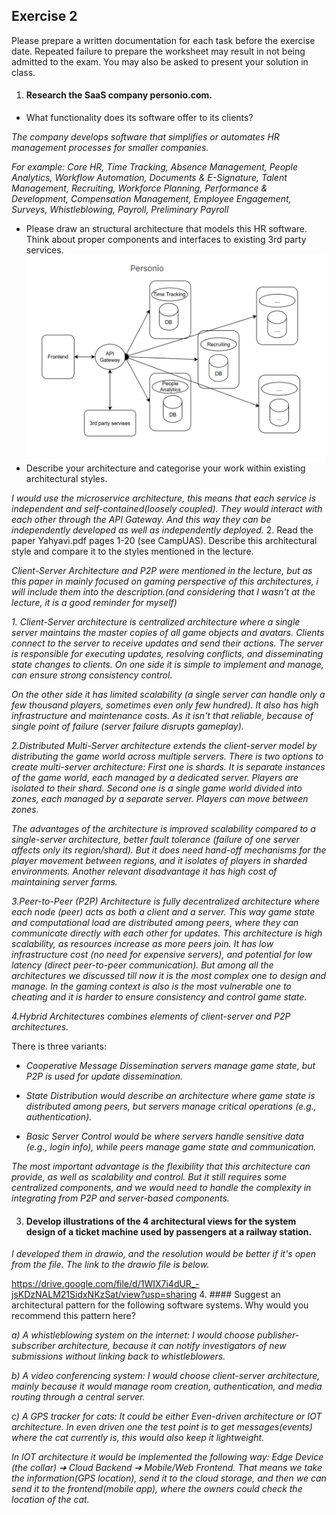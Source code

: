 ## Exercise 2
Please prepare a written documentation for each task before the exercise date. Repeated
failure to prepare the worksheet may result in not being admitted to the exam. You may
also be asked to present your solution in class.


1. #### Research the SaaS company personio.com. 
- What functionality does its software offer to its clients?
  
*The company develops software that simplifies or automates HR management processes for smaller companies.*

*For example:
Core HR,
Time Tracking,
Absence Management,
People Analytics,
Workflow Automation,
Documents & E-Signature,
Talent Management,
Recruiting,
Workforce Planning,
Performance & Development,
Compensation Management,
Employee Engagement,
Surveys,
Whistleblowing,
Payroll,
Preliminary Payroll*
- Please draw an structural architecture that models this HR software. Think about proper components and interfaces to existing 3rd party services. 
![img.png](img.png)
- Describe your architecture and categorise your work within existing architectural styles.

*I would use the microservice architecture, this means that each service is independent and self-contained(loosely coupled). They would interact with each other through the API Gateway. And this way they can be independently developed as well as independently deployed.*
2. Read the paper Yahyavi.pdf pages 1-20 (see CampUAS). Describe this architectural style and compare it to the styles mentioned in the lecture.

*Client-Server Architecture and P2P were mentioned in the lecture, but as this paper in mainly focused on gaming perspective of this architectures, i will include them into the description.(and considering that I wasn't at the lecture, it is a good reminder for myself)*

*1. Client-Server architecture is centralized architecture where a single server maintains the master copies of all game objects and avatars. 
Clients connect to the server to receive updates and send their actions.
The server is responsible for executing updates, resolving conflicts, and disseminating state changes to clients.
On one side it is simple to implement and manage, can ensure strong consistency control.*

*On the other side it has limited scalability (a single server can handle only a few thousand players, sometimes even only few hundred). 
It also has high infrastructure and maintenance costs.
As it isn't that reliable, because of single point of failure (server failure disrupts gameplay).*

*2.Distributed Multi-Server architecture extends the client-server model by distributing the game world across multiple servers.
There is two options to create multi-server architecture:
First one is shards. It is separate instances of the game world, each managed by a dedicated server. Players are isolated to their shard.
Second one is a single game world divided into zones, each managed by a separate server. Players can move between zones.*

*The advantages of the architecture is improved scalability compared to a single-server architecture, better fault tolerance (failure of one server affects only its region/shard).
But it does need hand-off mechanisms for the player movement between regions, and it isolates of players in sharded environments.
Another relevant disadvantage it has high cost of maintaining server farms.*

*3.Peer-to-Peer (P2P) Architecture is fully decentralized architecture where each node (peer) acts as both a client and a server. 
This way game state and computational load are distributed among peers, where they can communicate directly with each other for updates.
This architecture is high scalability, as resources increase as more peers join. It has low infrastructure cost (no need for expensive servers), and potential for low latency (direct peer-to-peer communication).
But among all the architectures we discussed till now it is the most complex one to design and manage.
In the gaming context is also is the most vulnerable one to cheating and it is harder to ensure consistency and control game state.*

*4.Hybrid Architectures combines elements of client-server and P2P architectures.*

There is three variants:
- *Cooperative Message Dissemination servers manage game state, but P2P is used for update dissemination.*

- *State Distribution would describe an architecture where game state is distributed among peers, but servers manage critical operations (e.g., authentication).*

- *Basic Server Control would be where servers handle sensitive data (e.g., login info), while peers manage game state and communication.*

*The most important advantage is the flexibility that this architecture can provide, as well as scalability and control.
But it still requires some centralized components, and we would need to handle the complexity in integrating from P2P and server-based components.*

3. #### Develop illustrations of the 4 architectural views for the system design of a ticket machine used by passengers at a railway station.
*I developed them in drawio, and the resolution would be better if it's open from the file. The link to the drawio file is below.*

https://drive.google.com/file/d/1WIX7i4dUR_-jsKDzNALM21SidxNKzSat/view?usp=sharing
4. #### Suggest an architectural pattern for the following software systems. Why would you recommend this pattern here?

*a) A whistleblowing system on the internet: I would choose publisher-subscriber architecture, because it can notify investigators of new submissions without linking back to whistleblowers.*

*b) A video conferencing system: I would choose client-server architecture, mainly because it would manage room creation, authentication, and media routing through a central server.*

*c) A GPS tracker for cats: It could be either Even-driven architecture or IOT architecture. In even driven one the test point is to get messages(events) where the cat currently is, this would also keep it lightweight.* 

*In IOT architecture it would be implemented the following way: Edge Device (the collar) ➔ Cloud Backend ➔ Mobile/Web Frontend. That means we take the information(GPS location), send it to the cloud storage, and then we can send it to the frontend(mobile app), where the owners could check the location of the cat.*